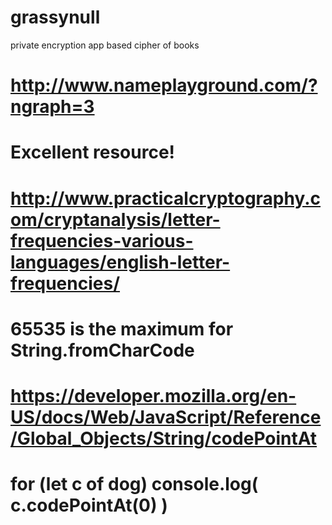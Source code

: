 # grassynull
private encryption app based cipher of books

# http://www.nameplayground.com/?ngraph=3

# Excellent resource!
# http://www.practicalcryptography.com/cryptanalysis/letter-frequencies-various-languages/english-letter-frequencies/

# 65535 is the maximum for String.fromCharCode
# https://developer.mozilla.org/en-US/docs/Web/JavaScript/Reference/Global_Objects/String/codePointAt

# for (let c of dog) console.log( c.codePointAt(0) )